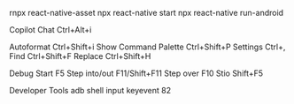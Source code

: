 rnpx react-native-asset
npx react-native start
npx react-native run-android   

Copilot Chat            Ctrl+Alt+i

Autoformat              Ctrl+Shift+i
Show Command Palette    Ctrl+Shift+P
Settings                Ctrl+,
Find                    Ctrl+Shift+F
Replace                 Ctrl+Shift+H

Debug
Start                   F5
Step  into/out          F11/Shift+F11
Step over               F10
Stio                    Shift+F5

Developer Tools         adb shell input keyevent 82
